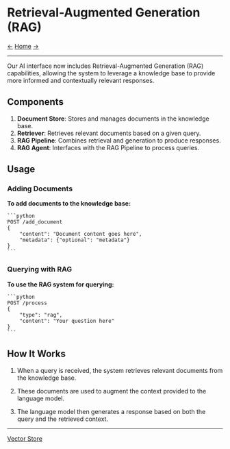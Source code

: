# Retrieval-Augmented Generation (RAG)

[<-](prompts.md) [Home](index.md) [->](vector_store.md)

---

Our AI interface now includes Retrieval-Augmented Generation (RAG) capabilities, allowing the system to leverage a knowledge base to provide more informed and contextually relevant responses.

## Components

1. **Document Store**: Stores and manages documents in the knowledge base.
2. **Retriever**: Retrieves relevant documents based on a given query.
3. **RAG Pipeline**: Combines retrieval and generation to produce responses.
4. **RAG Agent**: Interfaces with the RAG Pipeline to process queries.

## Usage

### Adding Documents

**To add documents to the knowledge base:**

    ```python
    POST /add_document
    {
        "content": "Document content goes here",
        "metadata": {"optional": "metadata"}
    }
    ```

### Querying with RAG

**To use the RAG system for querying:**

    ```python
    POST /process
    {
        "type": "rag",
        "content": "Your question here"
    }
    ```

## How It Works

1. When a query is received, the system retrieves relevant documents from the knowledge base.

2. These documents are used to augment the context provided to the language model.

3. The language model then generates a response based on both the query and the retrieved context.

---

[Vector Store](vector_store.md)
